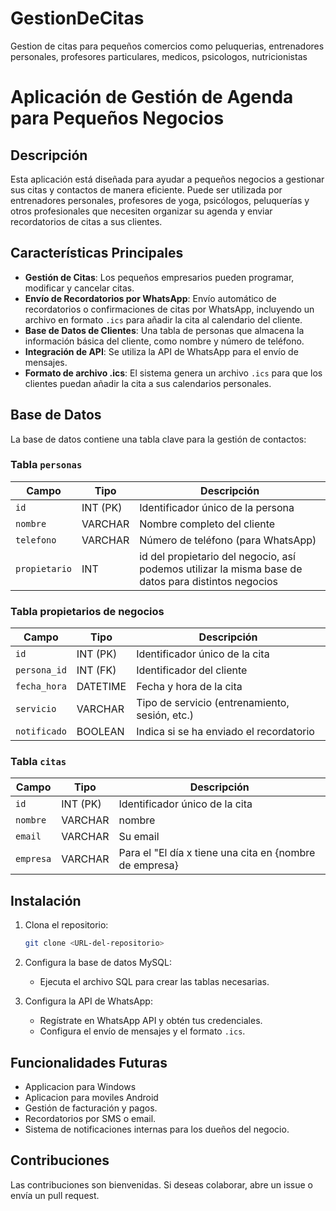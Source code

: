 # GestionDeCitas
Gestion de citas para pequeños comercios como peluquerias, entrenadores personales, profesores particulares, medicos, psicologos, nutricionistas

# Aplicación de Gestión de Agenda para Pequeños Negocios

## Descripción

Esta aplicación está diseñada para ayudar a pequeños negocios a gestionar sus citas y contactos de manera eficiente. Puede ser utilizada por entrenadores personales, profesores de yoga, psicólogos, peluquerías y otros profesionales que necesiten organizar su agenda y enviar recordatorios de citas a sus clientes.

## Características Principales

- **Gestión de Citas**: Los pequeños empresarios pueden programar, modificar y cancelar citas.
- **Envío de Recordatorios por WhatsApp**: Envío automático de recordatorios o confirmaciones de citas por WhatsApp, incluyendo un archivo en formato `.ics` para añadir la cita al calendario del cliente.
- **Base de Datos de Clientes**: Una tabla de personas que almacena la información básica del cliente, como nombre y número de teléfono.
- **Integración de API**: Se utiliza la API de WhatsApp para el envío de mensajes.
- **Formato de archivo .ics**: El sistema genera un archivo `.ics` para que los clientes puedan añadir la cita a sus calendarios personales.
  
## Base de Datos

La base de datos contiene una tabla clave para la gestión de contactos:

### Tabla `personas`
| Campo       | Tipo       | Descripción                           |
|-------------|------------|---------------------------------------|
| `id`        | INT (PK)   | Identificador único de la persona     |
| `nombre`    | VARCHAR    | Nombre completo del cliente           |
| `telefono`  | VARCHAR    | Número de teléfono (para WhatsApp)    |
| `propietario`  | INT   | id del propietario del negocio, así podemos utilizar la misma base de datos para distintos negocios |

### Tabla propietarios de negocios 
| Campo           | Tipo       | Descripción                              |
|-----------------|------------|------------------------------------------|
| `id`            | INT (PK)   | Identificador único de la cita           |
| `persona_id`    | INT (FK)   | Identificador del cliente                |
| `fecha_hora`    | DATETIME   | Fecha y hora de la cita                  |
| `servicio`      | VARCHAR    | Tipo de servicio (entrenamiento, sesión, etc.) |
| `notificado`    | BOOLEAN    | Indica si se ha enviado el recordatorio   |

### Tabla `citas`
| Campo           | Tipo       | Descripción                              |
|-----------------|------------|------------------------------------------|
| `id`            | INT (PK)   | Identificador único de la cita           |
| `nombre`        | VARCHAR    | nombre                                   |
| `email`         | VARCHAR    | Su email                                 |
| `empresa`       | VARCHAR    | Para el "El día x tiene una cita en {nombre de empresa} |

## Instalación

1. Clona el repositorio:
    ```bash
    git clone <URL-del-repositorio>
    ```

2. Configura la base de datos MySQL:
    - Ejecuta el archivo SQL para crear las tablas necesarias.

3. Configura la API de WhatsApp:
    - Regístrate en WhatsApp API y obtén tus credenciales.
    - Configura el envío de mensajes y el formato `.ics`.

## Funcionalidades Futuras

- Applicacion para Windows
- Aplicacion para moviles Android
- Gestión de facturación y pagos.
- Recordatorios por SMS o email.
- Sistema de notificaciones internas para los dueños del negocio.

## Contribuciones

Las contribuciones son bienvenidas. Si deseas colaborar, abre un issue o envía un pull request.
